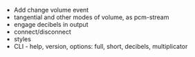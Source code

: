 * Add change volume event
* tangential and other modes of volume, as pcm-stream
* engage decibels in output
* connect/disconnect
* styles
* CLI - help, version, options: full, short, decibels, multiplicator